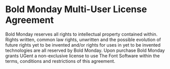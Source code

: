 # Bold Monday Multi-User License Agreement

Bold Monday reserves all rights to intellectual property contained within. Rights written, common law
rights, unwritten and the possible evolution of future rights yet to be invented and/or rights for uses in
yet to be invented technologies are all reserved by Bold Monday. Upon purchase Bold Monday grants
UGent a non-exclusive license to use The Font Software within the terms, conditions and restrictions
of this agreement.
